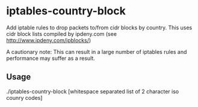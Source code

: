 iptables-country-block
======================

Add iptable rules to drop packets to/from cidr blocks by country. This uses cidr
block lists compiled by ipdeny.com (see http://www.ipdeny.com/ipblocks/)

A cautionary note: This can result in a large number of iptables rules and
performance may suffer as a result.

## Usage
./iptables-country-block [whitespace separated list of 2 character iso counry codes]
